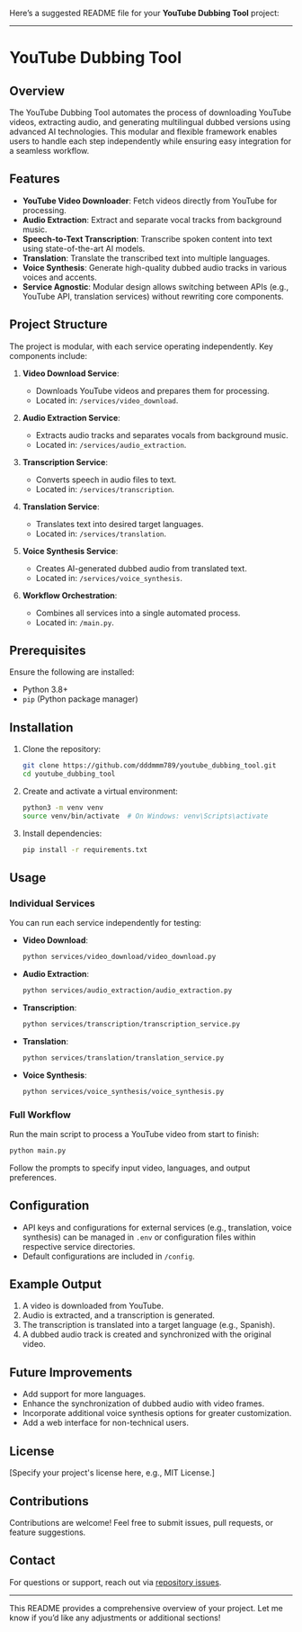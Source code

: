Here’s a suggested README file for your **YouTube Dubbing Tool** project:

---

# YouTube Dubbing Tool

## Overview
The YouTube Dubbing Tool automates the process of downloading YouTube videos, extracting audio, and generating multilingual dubbed versions using advanced AI technologies. This modular and flexible framework enables users to handle each step independently while ensuring easy integration for a seamless workflow.

## Features
- **YouTube Video Downloader**: Fetch videos directly from YouTube for processing.
- **Audio Extraction**: Extract and separate vocal tracks from background music.
- **Speech-to-Text Transcription**: Transcribe spoken content into text using state-of-the-art AI models.
- **Translation**: Translate the transcribed text into multiple languages.
- **Voice Synthesis**: Generate high-quality dubbed audio tracks in various voices and accents.
- **Service Agnostic**: Modular design allows switching between APIs (e.g., YouTube API, translation services) without rewriting core components.

## Project Structure
The project is modular, with each service operating independently. Key components include:
1. **Video Download Service**:
   - Downloads YouTube videos and prepares them for processing.
   - Located in: `/services/video_download`.

2. **Audio Extraction Service**:
   - Extracts audio tracks and separates vocals from background music.
   - Located in: `/services/audio_extraction`.

3. **Transcription Service**:
   - Converts speech in audio files to text.
   - Located in: `/services/transcription`.

4. **Translation Service**:
   - Translates text into desired target languages.
   - Located in: `/services/translation`.

5. **Voice Synthesis Service**:
   - Creates AI-generated dubbed audio from translated text.
   - Located in: `/services/voice_synthesis`.

6. **Workflow Orchestration**:
   - Combines all services into a single automated process.
   - Located in: `/main.py`.

## Prerequisites
Ensure the following are installed:
- Python 3.8+
- `pip` (Python package manager)

## Installation
1. Clone the repository:
   ```bash
   git clone https://github.com/dddmmm789/youtube_dubbing_tool.git
   cd youtube_dubbing_tool
   ```
2. Create and activate a virtual environment:
   ```bash
   python3 -m venv venv
   source venv/bin/activate  # On Windows: venv\Scripts\activate
   ```
3. Install dependencies:
   ```bash
   pip install -r requirements.txt
   ```

## Usage
### Individual Services
You can run each service independently for testing:
- **Video Download**:
  ```bash
  python services/video_download/video_download.py
  ```
- **Audio Extraction**:
  ```bash
  python services/audio_extraction/audio_extraction.py
  ```
- **Transcription**:
  ```bash
  python services/transcription/transcription_service.py
  ```
- **Translation**:
  ```bash
  python services/translation/translation_service.py
  ```
- **Voice Synthesis**:
  ```bash
  python services/voice_synthesis/voice_synthesis.py
  ```

### Full Workflow
Run the main script to process a YouTube video from start to finish:
```bash
python main.py
```
Follow the prompts to specify input video, languages, and output preferences.

## Configuration
- API keys and configurations for external services (e.g., translation, voice synthesis) can be managed in `.env` or configuration files within respective service directories.
- Default configurations are included in `/config`.

## Example Output
1. A video is downloaded from YouTube.
2. Audio is extracted, and a transcription is generated.
3. The transcription is translated into a target language (e.g., Spanish).
4. A dubbed audio track is created and synchronized with the original video.

## Future Improvements
- Add support for more languages.
- Enhance the synchronization of dubbed audio with video frames.
- Incorporate additional voice synthesis options for greater customization.
- Add a web interface for non-technical users.

## License
[Specify your project's license here, e.g., MIT License.]

## Contributions
Contributions are welcome! Feel free to submit issues, pull requests, or feature suggestions.

## Contact
For questions or support, reach out via [repository issues](https://github.com/dddmmm789/youtube_dubbing_tool/issues).

---

This README provides a comprehensive overview of your project. Let me know if you’d like any adjustments or additional sections!
